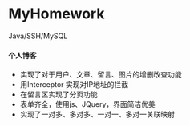 # MyHomework
Java/SSH/MySQL
#### 个人博客
- 实现了对于用户、文章、留言、图片的增删改查功能
- 用Interceptor 实现对IP地址的拦截
- 在留言区实现了分页功能
- 表单齐全，使用js、JQuery，界面简洁优美
- 实现了一对多、多对多、一对一、多对一关联映射


